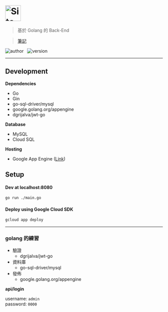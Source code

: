 # <img src="https://sendeyo.com/up/d8a757d8eb292ed867e978d3554f0b19.svg" height=50 alt="Site" />



> 基於 Golang 的 Back-End 

> [筆記](NOTE.md)
  
![author](https://img.shields.io/badge/Author-Junxiang-yellow.svg)   
![version](https://img.shields.io/badge/Version-0.0.0-blue.svg)
___

## Development

**Dependencies**
 - Go
 - Gin
 - go-sql-driver/mysql
 - google.golang.org/appengine
 - dgrijalva/jwt-go
 
**Database**
 - MySQL
 - Cloud SQL

**Hosting**  
 - Google App Engine  ([Link](https://xtobu-site.appspot.com))
  
  
  
##  Setup

#### Dev at localhost:8080
```bash
go run ./main.go
```

#### Deploy using Google Cloud SDK
```bash
gcloud app deploy
```  
***  
### golang 的練習  

- 驗證
  - dgrijalva/jwt-go  
- 資料庫
  - go-sql-driver/mysql  
- 發佈
  - google.golang.org/appengine  

**api/login**  

username: `admin`  
password: `0000`  


[version-badge]: https://img.shields.io/badge/version-1.0.0-blue.svg
